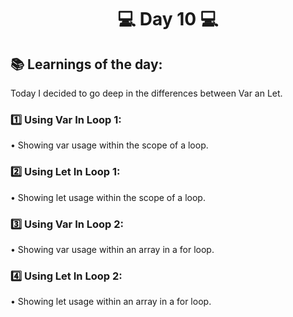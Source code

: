 <h1 align="center">💻 Day 10 💻</h1>

<h2>📚 Learnings of the day:</h2>
<p>Today I decided to go deep in the differences between Var an Let.</p>

<h3>1️⃣ Using Var In Loop 1: </h3>
<p>• Showing var usage within the scope of a loop.<p>

<h3>2️⃣ Using Let In Loop 1: </h3>
<p>• Showing let usage within the scope of a loop.<p>

<h3>3️⃣ Using Var In Loop 2: </h3>
<p>• Showing var usage within an array in a for loop.<p>

<h3>4️⃣ Using Let In Loop 2: </h3>
<p>• Showing let usage within an array in a for loop.<p>
